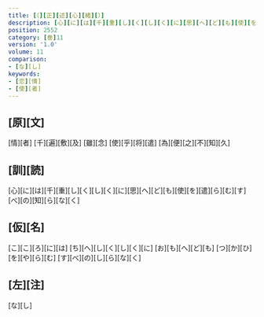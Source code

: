 ```yaml
---
title: [（][正][述][心][緒][）]
description: [心][に][は][千][重][し][く][し][く][に][思][へ][ど][も][使][を][遣][ら][む][す][べ][の][知][ら][な][く]
position: 2552
category: [巻]11
version: '1.0'
volume: 11
comparison:
- [な][し]
keywords:
- [恋][情]
- [使][者]
---
```


## [原][文]

[情][者] [千][遍][敷][及] [雖][念] [使][乎][将][遣] [為][便][之][不][知][久]

## [訓][読]

[心][に][は][千][重][し][く][し][く][に][思][へ][ど][も][使][を][遣][ら][む][す][べ][の][知][ら][な][く]

## [仮][名]

[こ][こ][ろ][に][は] [ち][へ][し][く][し][く][に] [お][も][へ][ど][も] [つ][か][ひ][を][や][ら][む] [す][べ][の][し][ら][な][く]

## [左][注]

[な][し]
